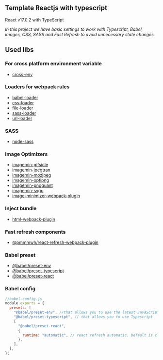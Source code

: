 ## Template Reactjs with typescript

React v17.0.2 with TypeScript

_In this project we have basic settings to work with Typescript, Babel, images, CSS, SASS and Fast Refresh to avoid unnecessary state changes._

## **Used libs**

### **For cross platform environment variable**
* [cross-env](https://www.npmjs.com/package/cross-env)
### **Loaders for webpack rules**
* [babel-loader](https://www.npmjs.com/package/babel-loader)
* [css-loader](https://www.npmjs.com/package/css-loader)
* [file-loader](https://www.npmjs.com/package/file-loader)
* [sass-loader](https://www.npmjs.com/package/sass-loader)
* [url-loader](https://www.npmjs.com/package/url-loader)
### **SASS**
* [node-sass](https://www.npmjs.com/package/node-sass)
### **Image Optimizers**
* [imagemin-gifsicle](https://www.npmjs.com/package/imagemin-gifsicle)
* [imagemin-jpegtran](https://www.npmjs.com/package/imagemin-jpegtran)
* [imagemin-mozjpeg](https://www.npmjs.com/package/imagemin-mozjpeg)
* [imagemin-optipng](https://www.npmjs.com/package/imagemin-optipng)
* [imagemin-pngquant](https://www.npmjs.com/package/imagemin-pngquant)
* [imagemin-svgo](https://www.npmjs.com/package/imagemin-svgo)
* [image-minimizer-webpack-plugin](https://www.npmjs.com/package/image-minimizer-webpack-plugin)

### **Inject bundle**
* [html-webpack-plugin](https://www.npmjs.com/package/imagemin-svgo)

### **Fast refresh components**
* [@pmmmwh/react-refresh-webpack-plugin](https://www.npmjs.com/package/@pmmmwh/react-refresh-webpack-plugin)

### **Babel preset**
* [@babel/preset-env](https://www.npmjs.com/package/@babel/preset-env)
* [@babel/preset-typescript](https://www.npmjs.com/package/@babel/preset-typescript)
* [@babel/preset-react](https://www.npmjs.com/package/@babel/preset-react)

### Babel config 

```js
//babel.config.js
module.exports = {
  presets: [
    "@babel/preset-env", //that allows you to use the latest JavaScript without needing to micromanage which syntax transforms
    "@babel/preset-typescript", // that allows you to use Typescript
    [
      "@babel/preset-react",
      {
        runtime: "automatic", // react refresh automatic. Default is classic
      },
    ],
  ],
};
```